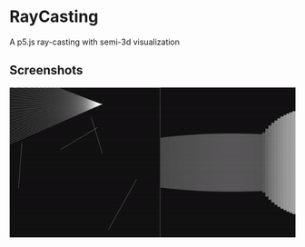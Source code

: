 # RayCasting
A p5.js ray-casting with semi-3d visualization
## Screenshots
![Example screenshot](./screenshots/screenshot.gif)
